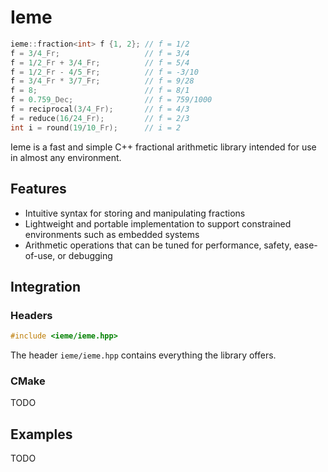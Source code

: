 # Ieme

```c++
ieme::fraction<int> f {1, 2}; // f = 1/2
f = 3/4_Fr;                   // f = 3/4
f = 1/2_Fr + 3/4_Fr;          // f = 5/4
f = 1/2_Fr - 4/5_Fr;          // f = -3/10
f = 3/4_Fr * 3/7_Fr;          // f = 9/28
f = 8;                        // f = 8/1
f = 0.759_Dec;                // f = 759/1000
f = reciprocal(3/4_Fr);       // f = 4/3
f = reduce(16/24_Fr);         // f = 2/3
int i = round(19/10_Fr);      // i = 2
```

Ieme is a fast and simple C++ fractional arithmetic library intended for use in almost any environment.

## Features

* Intuitive syntax for storing and manipulating fractions
* Lightweight and portable implementation to support constrained environments such as embedded systems
* Arithmetic operations that can be tuned for performance, safety, ease-of-use, or debugging

## Integration

### Headers

```c++
#include <ieme/ieme.hpp>
```

The header `ieme/ieme.hpp` contains everything the library offers.

### CMake

TODO

## Examples

TODO
